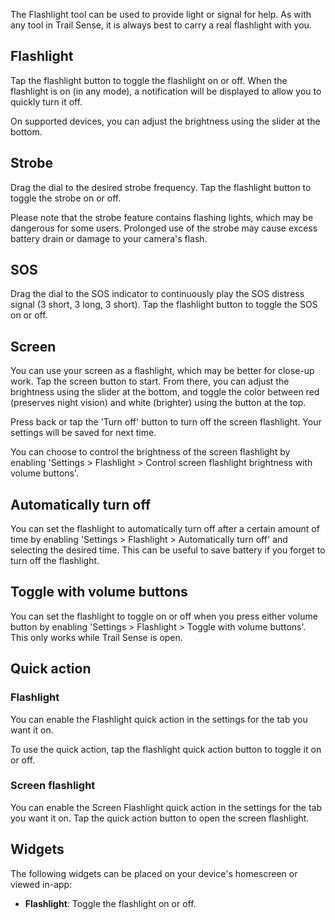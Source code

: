 The Flashlight tool can be used to provide light or signal for help. As with any tool in Trail Sense, it is always best to carry a real flashlight with you.

## Flashlight
Tap the flashlight button to toggle the flashlight on or off. When the flashlight is on (in any mode), a notification will be displayed to allow you to quickly turn it off.

On supported devices, you can adjust the brightness using the slider at the bottom.

## Strobe
Drag the dial to the desired strobe frequency. Tap the flashlight button to toggle the strobe on or off.

Please note that the strobe feature contains flashing lights, which may be dangerous for some users. Prolonged use of the strobe may cause excess battery drain or damage to your camera's flash.

## SOS
Drag the dial to the SOS indicator to continuously play the SOS distress signal (3 short, 3 long, 3 short). Tap the flashlight button to toggle the SOS on or off.

## Screen
You can use your screen as a flashlight, which may be better for close-up work. Tap the screen button to start. From there, you can adjust the brightness using the slider at the bottom, and toggle the color between red (preserves night vision) and white (brighter) using the button at the top.

Press back or tap the 'Turn off' button to turn off the screen flashlight. Your settings will be saved for next time.

You can choose to control the brightness of the screen flashlight by enabling 'Settings > Flashlight > Control screen flashlight brightness with volume buttons'.

## Automatically turn off
You can set the flashlight to automatically turn off after a certain amount of time by enabling 'Settings > Flashlight > Automatically turn off' and selecting the desired time. This can be useful to save battery if you forget to turn off the flashlight.

## Toggle with volume buttons
You can set the flashlight to toggle on or off when you press either volume button by enabling 'Settings > Flashlight > Toggle with volume buttons'. This only works while Trail Sense is open.

## Quick action

### Flashlight
You can enable the Flashlight quick action in the settings for the tab you want it on.

To use the quick action, tap the flashlight quick action button to toggle it on or off.

### Screen flashlight
You can enable the Screen Flashlight quick action in the settings for the tab you want it on. Tap the quick action button to open the screen flashlight.

## Widgets
The following widgets can be placed on your device's homescreen or viewed in-app:

- **Flashlight**: Toggle the flashlight on or off.